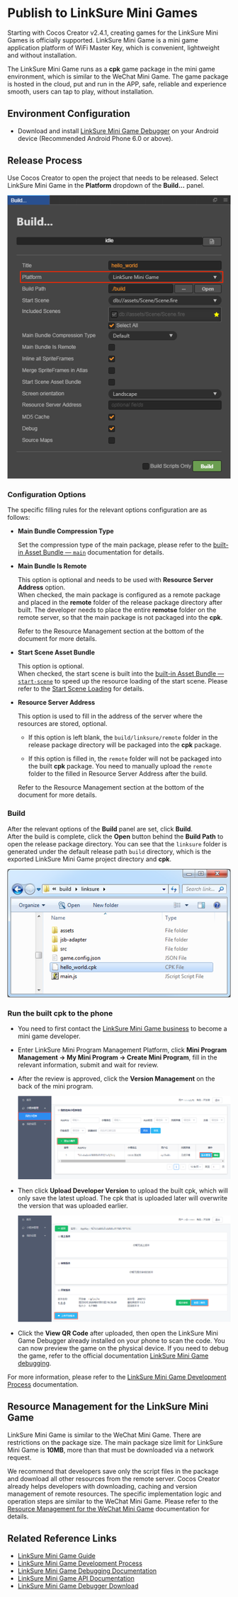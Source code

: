 # Publish to LinkSure Mini Games

Starting with Cocos Creator v2.4.1, creating games for the LinkSure Mini Games is officially supported. LinkSure Mini Game is a mini game application platform of WiFi Master Key, which is convenient, lightweight and without installation.

The LinkSure Mini Game runs as a **cpk** game package in the mini game environment, which is similar to the WeChat Mini Game. The game package is hosted in the cloud, put and run in the APP, safe, reliable and experience smooth, users can tap to play, without installation.

## Environment Configuration

- Download and install [LinkSure Mini Game Debugger](https://www.wjminiapp.com/docs/minigame/guide/download_apk.html) on your Android device (Recommended Android Phone 6.0 or above).

## Release Process

Use Cocos Creator to open the project that needs to be released. Select LinkSure Mini Game in the **Platform** dropdown of the **Build...** panel.

  ![](publish-linksure/build.png)

### Configuration Options

The specific filling rules for the relevant options configuration are as follows:

- **Main Bundle Compression Type**

  Set the compression type of the main package, please refer to the [built-in Asset Bundle — `main`](../asset-manager/bundle.md#the-built-in-asset-bundle) documentation for details.

- **Main Bundle Is Remote**

  This option is optional and needs to be used with **Resource Server Address** option.<br>
  When checked, the main package is configured as a remote package and placed in the **remote** folder of the release package directory after built. The developer needs to place the entire **remotse** folder on the remote server, so that the main package is not packaged into the **cpk**.
  
  Refer to the Resource Management section at the bottom of the document for more details.

- **Start Scene Asset Bundle**

  This option is optional.<br>
  When checked, the start scene is built into the [built-in Asset Bundle — `start-scene`](../asset-manager/bundle.md#the-built-in-asset-bundle) to speed up the resource loading of the start scene. Please refer to the [Start Scene Loading](publish-wechatgame.md#speed-%E2%80%8B%E2%80%8Bup-start-scene-loading) for details.

- **Resource Server Address**

  This option is used to fill in the address of the server where the resources are stored, optional.

  - If this option is left blank, the `build/linksure/remote` folder in the release package directory will be packaged into the **cpk** package.

  - If this option is filled in, the `remote` folder will not be packaged into the built **cpk** package. You need to manually upload the `remote` folder to the filled in Resource Server Address after the build.

  Refer to the Resource Management section at the bottom of the document for more details.

### Build

After the relevant options of the **Build** panel are set, click **Build**.<br>
After the build is complete, click the **Open** button behind the **Build Path** to open the release package directory. You can see that the `linksure` folder is generated under the default release path `build` directory, which is the exported LinkSure Mini Game project directory and **cpk**.

![](publish-linksure/package.png)

### Run the built cpk to the phone

- You need to first contact the [LinkSure Mini Game business](https://www.wjminiapp.com/docs/minigame/guide/flow.html) to become a mini game developer.

- Enter LinkSure Mini Program Management Platform, click **Mini Program Management -> My Mini Program -> Create Mini Program**, fill in the relevant information, submit and wait for review.

- After the review is approved, click the **Version Management** on the back of the mini program.

  ![](publish-linksure/add-minigame.png)

- Then click **Upload Developer Version** to upload the built cpk, which will only save the latest upload. The cpk that is uploaded later will overwrite the version that was uploaded earlier.

  ![](publish-linksure/upload.png)

- Click the **View QR Code** after uploaded, then open the LinkSure Mini Game Debugger already installed on your phone to scan the code. You can now preview the game on the physical device. If you need to debug the game, refer to the official documentation [LinkSure Mini Game debugging](https://www.wjminiapp.com/docs/minigame/guide/debug.html).

For more information, please refer to the [LinkSure Mini Game Development Process](https://www.wjminiapp.com/docs/minigame/guide/flow.html) documentation.

## Resource Management for the LinkSure Mini Game

LinkSure Mini Game is similar to the WeChat Mini Game. There are restrictions on the package size. The main package size limit for LinkSure Mini Game is **10MB**, more than that must be downloaded via a network request.

We recommend that developers save only the script files in the package and download all other resources from the remote server. Cocos Creator already helps developers with downloading, caching and version management of remote resources. The specific implementation logic and operation steps are similar to the WeChat Mini Game. Please refer to the [Resource Management for the WeChat Mini Game](publish-wechatgame.md#resource-management-for-wechat-mini-game) documentation for details.

## Related Reference Links

- [LinkSure Mini Game Guide](https://www.wjminiapp.com/docs/minigame/guide/)
- [LinkSure Mini Game Development Process](https://www.wjminiapp.com/docs/minigame/guide/flow.html)
- [LinkSure Mini Game Debugging Documentation](https://www.wjminiapp.com/docs/minigame/guide/debug.html)
- [LinkSure Mini Game API Documentation](https://www.wjminiapp.com/docs/minigame/api/)
- [LinkSure Mini Game Debugger Download](https://www.wjminiapp.com/docs/minigame/guide/download_apk.html)
